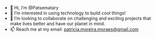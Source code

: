 - 👋 Hi, I’m @Patsematary
- 👀 I’m interested in using technology to build cool things!
- 🌱 I’m looking to collaborate on challenging and exciting projects that make lives better and have our planet in mind.
- 📫 Reach me at my email: patricia.moreira.moraes@gmail.com

<!---
Patsematary/Patsematary is a ✨ special ✨ repository because its `README.md` (this file) appears on your GitHub profile.
You can click the Preview link to take a look at your changes.
--->
